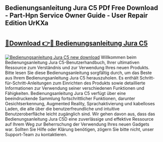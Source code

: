 ## Bedienungsanleitung Jura C5 PDf Free Download - Part-Hpn Service Owner Guide - User Repair Edition UrKXa

# <h2><a href="http://df1vg2d.blite.top/?on=Bedienungsanleitung+Jura+C5">🔗Download 👉🔴 Bedienungsanleitung Jura C5</a></h2>

[![Bedienungsanleitung Jura C5 new download](https://i.imgur.com/lujVjoI.png)](http://df1vg2d.blite.top/?on=Bedienungsanleitung+Jura+C5)
Willkommen beim Bedienungsanleitung Jura C5-Benutzerhandbuch, Ihrer ultimativen Ressource zum Verständnis und zur Verwendung Ihres neuen Produkts. Bitte lesen Sie diese Bedienungsanleitung sorgfältig durch, um das Beste aus Ihrem Bedienungsanleitung Jura C5 herauszuholen. Es enthält Schritt-für-Schritt-Anleitungen zum Einrichten des Produkts sowie detaillierte Informationen zur Verwendung seiner verschiedenen Funktionen und Fähigkeiten. Bedienungsanleitung Jura C5 verfügt über eine beeindruckende Sammlung fortschrittlicher Funktionen, darunter Gesichtserkennung, Augmented Reality, Sprachaktivierung und kabelloses Laden, die alle über die benutzerfreundliche und intuitive Benutzeroberfläche leicht zugänglich sind. Wir gehen davon aus, dass das Bedienungsanleitung Jura C5D eine zuverlässige und effektive Ressource auf Ihrem Weg zur Beherrschung der Verwendung Ihres neuen Gadgets war. Sollten Sie Hilfe oder Klärung benötigen, zögern Sie bitte nicht, unser Support-Team zu kontaktieren.
